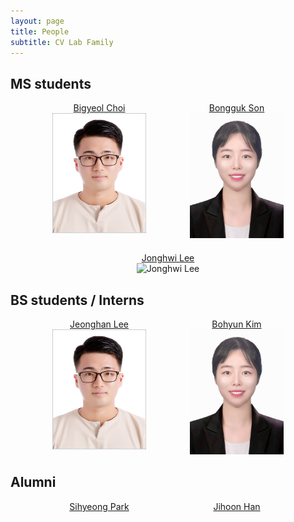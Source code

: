 ```yaml
---
layout: page
title: People
subtitle: CV Lab Family
---
```


## MS students

<div style="display: flex; flex-wrap: wrap; gap: 20px; justify-content: center;">
    <div style="text-align: center; width: 200px;">
        <a href="https://github.com/DailyVy">Bigyeol Choi</a><br>
        <img src="https://raw.githubusercontent.com/pnu-computer-vision-lab/pnu-computer-vision-lab.github.io/master/img/jhlee.jpg" alt="Bigyeol Choi" width="150">
    </div>
    <div style="text-align: center; width: 200px;">
        <a href="https://github.com/zespy5">Bongguk Son</a><br>
        <img src="https://raw.githubusercontent.com/pnu-computer-vision-lab/pnu-computer-vision-lab.github.io/master/img/bhkim.jpeg" alt="Bongguk Son" width="150">
    </div>
    <div style="text-align: center; width: 200px;">
        <a href="https://github.com/gndldl">Jonghwi Lee</a><br>
        <!-- 이미지를 추가하려면 여기 이미지 링크를 넣으세요 -->
        <img src="이미지_URL" alt="Jonghwi Lee" width="150">
    </div>
</div>

## BS students / Interns

<div style="display: flex; flex-wrap: wrap; gap: 20px; justify-content: center;">
    <div style="text-align: center; width: 200px;">
        <a href="https://github.com/Decide02">Jeonghan Lee</a><br>
        <img src="https://raw.githubusercontent.com/pnu-computer-vision-lab/pnu-computer-vision-lab.github.io/master/img/jhlee.jpg" alt="Jeonghan Lee" width="150">
    </div>
    <div style="text-align: center; width: 200px;">
        <a href="https://github.com/boyamie">Bohyun Kim</a><br>
        <img src="https://raw.githubusercontent.com/pnu-computer-vision-lab/pnu-computer-vision-lab.github.io/master/img/bhkim.jpeg" alt="Bohyun Kim" width="150">
    </div>
</div>

## Alumni

<div style="display: flex; flex-wrap: wrap; gap: 20px; justify-content: center;">
    <div style="text-align: center; width: 200px;">
        <a href="https://kr.linkedin.com/in/%EC%8B%9C%ED%98%95-%EB%B0%95-370207272?trk=public_profile_browsemap-profile">Sihyeong Park</a>
    </div>
    <div style="text-align: center; width: 200px;">
        <a href="https://github.com/skeral">Jihoon Han</a>
    </div>
</div>
